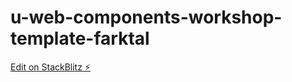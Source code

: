 # u-web-components-workshop-template-farktal

[Edit on StackBlitz ⚡️](https://stackblitz.com/edit/u-web-components-workshop-template-5gy2dt)